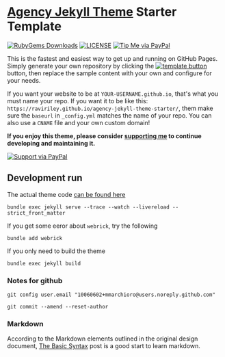 # [Agency Jekyll Theme](https://github.com/raviriley/agency-jekyll-theme) Starter Template
[![RubyGems Downloads](https://img.shields.io/gem/dt/jekyll-agency.svg)](https://rubygems.org/gems/jekyll-agency)
[![LICENSE](https://img.shields.io/badge/license-MIT-lightgrey.svg)](https://github.com/raviriley/agency-jekyll-theme/blob/master/LICENSE.txt)
[![Tip Me via PayPal](https://img.shields.io/badge/PayPal-tip%20me-green.svg?logo=paypal)](https://www.paypal.me/raviriley)

This is the fastest and easiest way to get up and running on GitHub Pages.
Simply generate your own repository by clicking the [![template button](https://img.shields.io/badge/-Use%20this%20template-brightgreen)](https://github.com/raviriley/agency-jekyll-theme-starter/generate) button, 
then replace the sample content with your own and configure for your needs.

If you want your website to be at `YOUR-USERNAME.github.io`, that's what you must name your repo. If you want it to be like this: `https://raviriley.github.io/agency-jekyll-theme-starter/`, them make sure the `baseurl` in `_config.yml` matches the name of your repo. You can also use a `CNAME` file and your own custom domain!

**If you enjoy this theme, please consider [supporting me](https://www.paypal.me/raviriley) to continue developing and maintaining it.**

[![Support via PayPal](https://cdn.rawgit.com/twolfson/paypal-github-button/1.0.0/dist/button.svg)](https://www.paypal.me/raviriley)


## Development run 

The actual theme code [can be found here](https://github.com/raviriley/agency-jekyll-theme)

```
bundle exec jekyll serve --trace --watch --livereload --strict_front_matter
```

If you get some eeror about `webrick`, try the following

```
bundle add webrick
```

If you only need to build the theme

```
bundle exec jekyll build 
```

### Notes for github

```
git config user.email "10060602+mmarchioro@users.noreply.github.com"

git commit --amend --reset-author     
```

### Markdown


According to the Markdown elements outlined in the original design document, [The Basic Syntax](https://www.markdownguide.org/basic-syntax/) post is a good start to learn markdown.